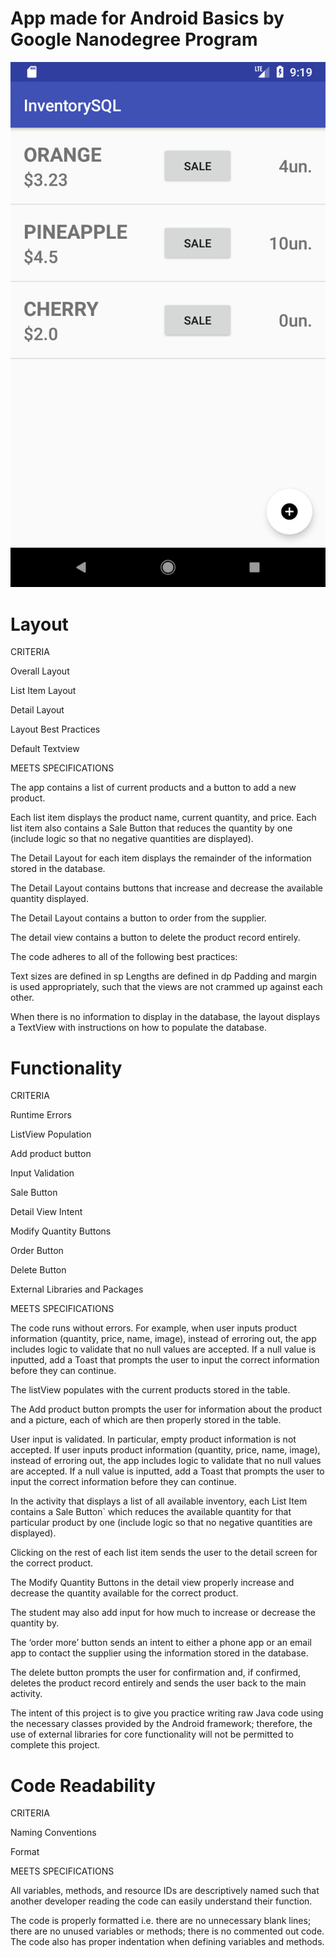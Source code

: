 # App made for Android Basics by Google Nanodegree Program

![InventorySQL](InventorySQL.png)

# Layout

CRITERIA

Overall Layout

List Item Layout

Detail Layout

Layout Best Practices

Default Textview

MEETS SPECIFICATIONS

The app contains a list of current products and a button to add a new product.

Each list item displays the product name, current quantity, and price. Each list item also contains a Sale Button that reduces the quantity by one (include logic so that no negative quantities are displayed).

The Detail Layout for each item displays the remainder of the information stored in the database.

The Detail Layout contains buttons that increase and decrease the available quantity displayed.

The Detail Layout contains a button to order from the supplier.

The detail view contains a button to delete the product record entirely.

The code adheres to all of the following best practices:

Text sizes are defined in sp
Lengths are defined in dp
Padding and margin is used appropriately, such that the views are not crammed up against each other.

When there is no information to display in the database, the layout displays a TextView with instructions on how to populate the database.

# Functionality

CRITERIA

Runtime Errors

ListView Population

Add product button

Input Validation

Sale Button

Detail View Intent

Modify Quantity Buttons

Order Button

Delete Button

External Libraries and Packages

MEETS SPECIFICATIONS

The code runs without errors. For example, when user inputs product information (quantity, price, name, image), instead of erroring out, the app includes logic to validate that no null values are accepted. If a null value is inputted, add a Toast that prompts the user to input the correct information before they can continue.

The listView populates with the current products stored in the table.

The Add product button prompts the user for information about the product and a picture, each of which are then properly stored in the table.

User input is validated. In particular, empty product information is not accepted. If user inputs product information (quantity, price, name, image), instead of erroring out, the app includes logic to validate that no null values are accepted. If a null value is inputted, add a Toast that prompts the user to input the correct information before they can continue.

In the activity that displays a list of all available inventory, each List Item contains a Sale Button` which reduces the available quantity for that particular product by one (include logic so that no negative quantities are displayed).

Clicking on the rest of each list item sends the user to the detail screen for the correct product.


The Modify Quantity Buttons in the detail view properly increase and decrease the quantity available for the correct product.

The student may also add input for how much to increase or decrease the quantity by.

The ‘order more’ button sends an intent to either a phone app or an email app to contact the supplier using the information stored in the database.

The delete button prompts the user for confirmation and, if confirmed, deletes the product record entirely and sends the user back to the main activity.

The intent of this project is to give you practice writing raw Java code using the necessary classes provided by the Android framework; therefore, the use of external libraries for core functionality will not be permitted to complete this project.

# Code Readability

CRITERIA

Naming Conventions

Format

MEETS SPECIFICATIONS

All variables, methods, and resource IDs are descriptively named such that another developer reading the code can easily understand their function.

The code is properly formatted i.e. there are no unnecessary blank lines; there are no unused variables or methods; there is no commented out code.
The code also has proper indentation when defining variables and methods.
